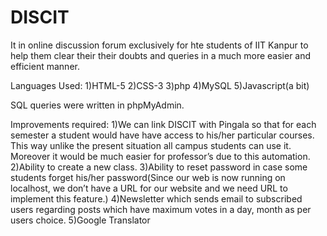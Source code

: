 # DISCIT
It in online discussion forum exclusively for hte students of IIT Kanpur to help them clear their their doubts and queries in a much more easier and efficient manner.


Languages Used:
1)HTML-5
2)CSS-3
3)php
4)MySQL
5)Javascript(a bit)


SQL queries were written in phpMyAdmin.

Improvements required:
1)We can link DISCIT with Pingala so that for each semester a student would have have access to his/her particular courses. This way unlike the present situation all campus students can use it. Moreover it would be much easier for professor’s due to this automation.
2)Ability to create a new class. 
3)Ability to reset password in case some students forget his/her password(Since our web is now running on localhost, we don’t have a URL for our website and we need URL to implement this feature.)
4)Newsletter which sends email to subscribed users regarding posts which have maximum votes in a day, month as per users choice.
5)Google Translator
